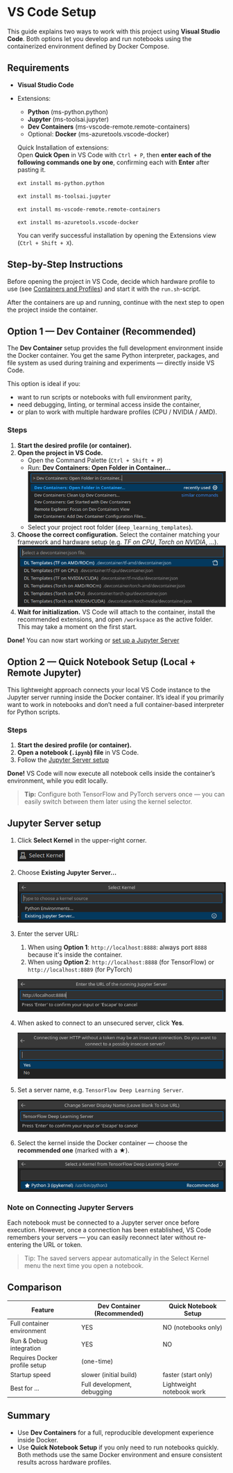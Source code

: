# VS Code Setup

This guide explains two ways to work with this project using **Visual Studio Code**.
Both options let you develop and run notebooks using the containerized environment defined by Docker Compose.

## Requirements

- **Visual Studio Code**
- Extensions: 
  - **Python** (ms-python.python)
  - **Jupyter** (ms-toolsai.jupyter)
  - **Dev Containers** (ms-vscode-remote.remote-containers)
  - Optional: **Docker** (ms-azuretools.vscode-docker)

  Quick Installation of extensions:  
  Open **Quick Open** in VS Code with `Ctrl + P`, then **enter each of the following commands one by one**, confirming each with **Enter** after pasting it.
  ```vscode
  ext install ms-python.python
  ```
  ```vscode
  ext install ms-toolsai.jupyter
  ```
  ```vscode
  ext install ms-vscode-remote.remote-containers
  ```
  ```vscode
  ext install ms-azuretools.vscode-docker
  ```
  You can verify successful installation by opening the Extensions view (`Ctrl + Shift + X`).

## Step-by-Step Instructions

Before opening the project in VS Code, decide which hardware profile to use (see [Containers and Profiles](../README.md#-containers-and-profiles)) and start it with the `run.sh`-script. 

After the containers are up and running, continue with the next step to open the project inside the container.

## Option 1 — Dev Container (Recommended)

The **Dev Container** setup provides the full development environment inside the Docker container.
You get the same Python interpreter, packages, and file system as used during training and experiments — directly inside VS Code.

This option is ideal if you:
- want to run scripts or notebooks with full environment parity,
- need debugging, linting, or terminal access inside the container,
- or plan to work with multiple hardware profiles (CPU / NVIDIA / AMD).

### Steps

1. **Start the desired profile (or container).**
2. **Open the project in VS Code.**
   - Open the Command Palette (`Ctrl + Shift + P`)
   - Run: **Dev Containers: Open Folder in Container...**
     ![vscode_open_in_devcontainer.png](images/vscode_open_in_devcontainer.png)
   - Select your project root folder (`deep_learning_templates`).
3. **Choose the correct configuration.**
   Select the container matching your framework and hardware setup (e.g. *TF on CPU*, *Torch on NVIDIA*, …).
   ![vscode_select_devcontainer_config.png](images/vscode_select_devcontainer_config.png)
4. **Wait for initialization.** 
   VS Code will attach to the container, install the recommended extensions, and open `/workspace` as the active folder. This may take a moment on the first start.

 **Done!** You can now start working or [set up a Jupyter Server](#jupyter-server-setup)

## Option 2 — Quick Notebook Setup (Local + Remote Jupyter)

This lightweight approach connects your local VS Code instance
to the Jupyter server running inside the Docker container.
It’s ideal if you primarily want to work in notebooks and don’t need
a full container-based interpreter for Python scripts.

### Steps

1. **Start the desired profile (or container).**
2. **Open a notebook (`.ipynb`) file** in VS Code.
3. Follow the [Jupyter Server setup](#jupyter-server-setup)

 **Done!** VS Code will now execute all notebook cells inside the container’s environment, while you edit locally.

>  **Tip:** Configure both TensorFlow and PyTorch servers once — you can easily switch between them later using the kernel selector.

## Jupyter Server setup

1. Click **Select Kernel** in the upper-right corner.

   ![Select Kernel Button](images/vscode_select_kernel_button.png)
2. Choose **Existing Jupyter Server...**

   ![Select Kernel](images/vscode_select_kernel.png)
3. Enter the server URL:
   1. When using **Option 1**: 
      `http://localhost:8888`: always port `8888` because it's inside the container. 
   2. When using **Option 2**:
   `http://localhost:8888` (for TensorFlow) or `http://localhost:8889` (for PyTorch)

   ![Enter URL](images/vscode_enter_url.png)
4. When asked to connect to an unsecured server, click **Yes**.

   ![vscode\_connect\_insecure.png](images/vscode_connect_insecure.png)
5. Set a server name, e.g. `TensorFlow Deep Learning Server`.

   ![vscode\_server\_name.png](images/vscode_server_name.png)
6. Select the kernel inside the Docker container — choose the **recommended one** (marked with a ★).

   ![vscode\_server\_kernel.png](images/vscode_server_kernel.png)

### Note on Connecting Jupyter Servers

Each notebook must be connected to a Jupyter server once before execution.
However, once a connection has been established, VS Code remembers your servers — you can easily reconnect later without re-entering the URL or token.

>  Tip: The saved servers appear automatically in the Select Kernel menu the next time you open a notebook.

## Comparison

| Feature                       | Dev Container (Recommended) | Quick Notebook Setup      |
|-------------------------------|-----------------------------|---------------------------|
| Full container environment    | YES                         | NO (notebooks only)       |
| Run & Debug integration       | YES                         | NO                        |
| Requires Docker profile setup | (one-time)                  |                           |
| Startup speed                 | slower (initial build)      | faster (start only)       |
| Best for ...                  | Full development, debugging | Lightweight notebook work |

## Summary

- Use **Dev Containers** for a full, reproducible development experience inside Docker.
- Use **Quick Notebook Setup** if you only need to run notebooks quickly.
  Both methods use the same Docker environment and ensure consistent results across hardware profiles.
